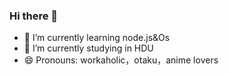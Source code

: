 ### Hi there 👋
- 🌱 I’m currently learning node.js&Os
- 🔭 I’m currently studying in HDU
- 😄 Pronouns: workaholic，otaku，anime lovers
<!--
**nekostack/nekostack** is a ✨ _special_ ✨ repository because its `README.md` (this file) appears on your GitHub profile.

Here are some ideas to get you started:

- 🔭 I’m currently working on ...
- 🌱 I’m currently learning ...
- 👯 I’m looking to collaborate on ...
- 🤔 I’m looking for help with ...
- 💬 Ask me about ...
- 📫 How to reach me: ...
- 😄 Pronouns: ...
- ⚡ Fun fact: ...
-->
